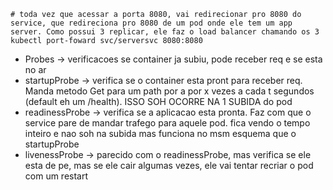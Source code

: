 ```
# toda vez que acessar a porta 8080, vai redirecionar pro 8080 do service, que redireciona pro 8080 de um pod onde ele tem um app server. Como possui 3 replicar, ele faz o load balancer chamando os 3
kubectl port-foward svc/serversvc 8080:8080
```

-   Probes -> verificacoes se container ja subiu, pode receber req e se esta no ar
-   startupProbe -> verifica se o container esta pront para receber req. Manda metodo Get para um path por a por x vezes a cada t segundos (default eh um /health). ISSO SOH OCORRE NA 1 SUBIDA do pod
-   readinessProbe -> verifica se a aplicacao esta pronta. Faz com que o service pare de mandar trafego para aquele pod. fica vendo o tempo inteiro e nao soh na subida mas funciona no msm esquema que o startupProbe
-   livenessProbe -> parecido com o readinessProbe, mas verifica se ele esta de pe, mas se ele cair algumas vezes, ele vai tentar recriar o pod com um restart
